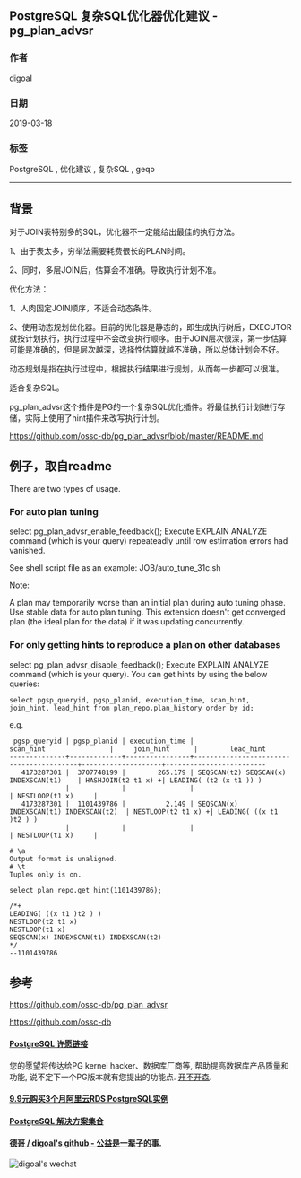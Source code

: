 ## PostgreSQL 复杂SQL优化器优化建议 - pg_plan_advsr  
        
### 作者        
digoal        
        
### 日期        
2019-03-18        
        
### 标签        
PostgreSQL , 优化建议 , 复杂SQL , geqo    
        
----        
        
## 背景    
对于JOIN表特别多的SQL，优化器不一定能给出最佳的执行方法。  
  
1、由于表太多，穷举法需要耗费很长的PLAN时间。  
  
2、同时，多层JOIN后，估算会不准确。导致执行计划不准。  
  
优化方法：  
  
1、人肉固定JOIN顺序，不适合动态条件。  
  
2、使用动态规划优化器。目前的优化器是静态的，即生成执行树后，EXECUTOR就按计划执行，执行过程中不会改变执行顺序。由于JOIN层次很深，第一步估算可能是准确的，但是层次越深，选择性估算就越不准确，所以总体计划会不好。  
  
动态规划是指在执行过程中，根据执行结果进行规划，从而每一步都可以很准。  
  
适合复杂SQL。  
  
pg_plan_advsr这个插件是PG的一个复杂SQL优化插件。将最佳执行计划进行存储，实际上使用了hint插件来改写执行计划。  
  
https://github.com/ossc-db/pg_plan_advsr/blob/master/README.md  
  
## 例子，取自readme  
There are two types of usage.  
  
### For auto plan tuning  
  
select pg_plan_advsr_enable_feedback(); Execute EXPLAIN ANALYZE command (which is your query) repeateadly until row estimation errors had vanished.  
  
See shell script file as an example: JOB/auto_tune_31c.sh  
  
Note:  
  
A plan may temporarily worse than an initial plan during auto tuning phase.  
Use stable data for auto plan tuning. This extension doesn't get converged plan (the ideal plan for the data) if it was updating concurrently.  
### For only getting hints to reproduce a plan on other databases  
  
select pg_plan_advsr_disable_feedback(); Execute EXPLAIN ANALYZE command (which is your query). You can get hints by using the below queries:  
  
```  
select pgsp_queryid, pgsp_planid, execution_time, scan_hint, join_hint, lead_hint from plan_repo.plan_history order by id;  
```  
  
e.g.  
  
```  
 pgsp_queryid | pgsp_planid | execution_time |                scan_hint                |     join_hint      |        lead_hint  
--------------+-------------+----------------+-----------------------------------------+--------------------+-------------------------  
   4173287301 |  3707748199 |        265.179 | SEQSCAN(t2) SEQSCAN(x) INDEXSCAN(t1)    | HASHJOIN(t2 t1 x) +| LEADING( (t2 (x t1 )) )  
              |             |                |                                         | NESTLOOP(t1 x)     |  
   4173287301 |  1101439786 |          2.149 | SEQSCAN(x) INDEXSCAN(t1) INDEXSCAN(t2)  | NESTLOOP(t2 t1 x) +| LEADING( ((x t1 )t2 ) )  
              |             |                |                                         | NESTLOOP(t1 x)     |  
  
# \a  
Output format is unaligned.  
# \t  
Tuples only is on.  
    
select plan_repo.get_hint(1101439786);  
    
/*+  
LEADING( ((x t1 )t2 ) )  
NESTLOOP(t2 t1 x)  
NESTLOOP(t1 x)  
SEQSCAN(x) INDEXSCAN(t1) INDEXSCAN(t2)  
*/  
--1101439786  
```  
  
## 参考    
https://github.com/ossc-db/pg_plan_advsr  
    
https://github.com/ossc-db  
     
    
        
        
        
        
     
  
  
  
  
  
  
  
  
  
  
  
  
  
  
  
  
  
  
  
  
  
  
  
  
  
  
  
  
  
  
  
  
  
  
  
  
  
  
  
  
  
  
  
  
  
  
  
  
  
  
  
  
  
#### [PostgreSQL 许愿链接](https://github.com/digoal/blog/issues/76 "269ac3d1c492e938c0191101c7238216")
您的愿望将传达给PG kernel hacker、数据库厂商等, 帮助提高数据库产品质量和功能, 说不定下一个PG版本就有您提出的功能点. [开不开森](https://github.com/digoal/blog/issues/76 "269ac3d1c492e938c0191101c7238216").  
  
  
#### [9.9元购买3个月阿里云RDS PostgreSQL实例](https://www.aliyun.com/database/postgresqlactivity "57258f76c37864c6e6d23383d05714ea")
  
  
#### [PostgreSQL 解决方案集合](https://yq.aliyun.com/topic/118 "40cff096e9ed7122c512b35d8561d9c8")
  
  
#### [德哥 / digoal's github - 公益是一辈子的事.](https://github.com/digoal/blog/blob/master/README.md "22709685feb7cab07d30f30387f0a9ae")
  
  
![digoal's wechat](../pic/digoal_weixin.jpg "f7ad92eeba24523fd47a6e1a0e691b59")
  
